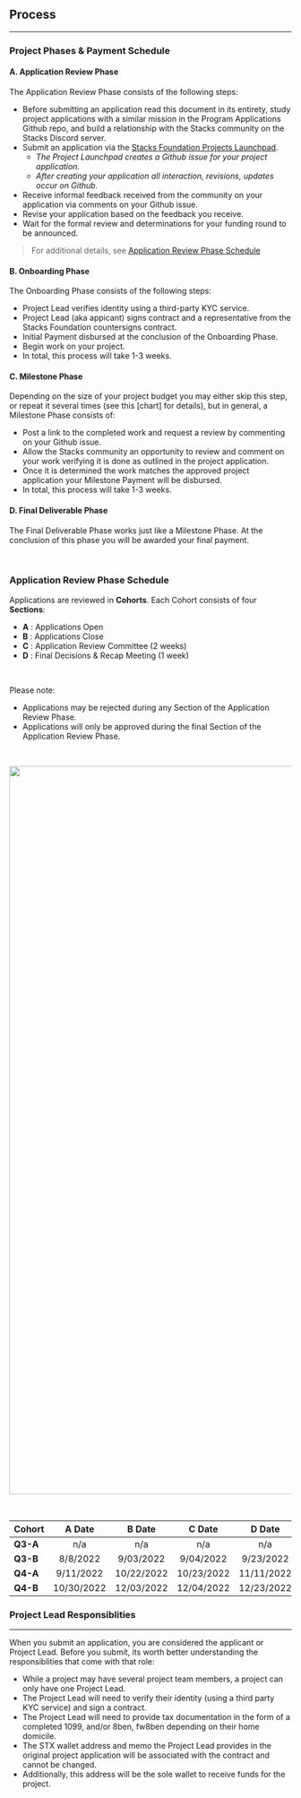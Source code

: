 ## Process
---

> 
### Project Phases & Payment Schedule

#### A. Application Review Phase
The Application Review Phase consists of the following steps:
- Before submitting an application read this document in its entirety, study project applications with a similar mission in the Program Applications Github repo, and build a relationship with the Stacks community on the Stacks Discord server.
- Submit an application via the [Stacks Foundation Projects Launchpad](https://grants.stacks.org/). 
  - *The Project Launchpad creates a Github issue for your project application.*
  - *After creating your application all interaction, revisions, updates occur on Github.*
- Receive informal feedback received from the community on your application via comments on your Github issue.
- Revise your application based on the feedback you receive.
- Wait for the formal review and determinations for your funding round to be announced.
> For additional details, see [Application Review Phase Schedule](application-review-phase-schedule)
#### B. Onboarding Phase
The Onboarding Phase consists of the following steps:
- Project Lead verifies identity using a third-party KYC service.
- Project Lead (aka appicant) signs contract and a representative from the Stacks Foundation countersigns contract.
- Initial Payment disbursed at the conclusion of the Onboarding Phase.
- Begin work on your project.
- In total, this process will take 1-3 weeks.
#### C. Milestone Phase
Depending on the size of your project budget you may either skip this step, or repeat it several times (see this [chart] for details), but in general, a Milestone Phase consists of:
- Post a link to the completed work and request a review by commenting on your Github issue.  
- Allow the Stacks community an opportunity to review and comment on your work verifying it is done as outlined in the project application.  
- Once it is determined the work matches the approved project application your Milestone Payment will be disbursed. 
- In total, this process will take 1-3 weeks.
#### D. Final Deliverable Phase
The Final Deliverable Phase works just like a Milestone Phase. At the conclusion of this phase you will be awarded your final payment.
  
<br/>

### Application Review Phase Schedule
Applications are reviewed in **Cohorts**. Each Cohort consists of four **Sections**:
-   **A** : Applications Open
-   **B** : Applications Close
-   **C** : Application Review Committee (2 weeks)
-   **D** : Final Decisions & Recap Meeting (1 week)
  
<br/>

Please note:
- Applications may be rejected during any Section of the Application Review Phase. 
- Applications will only be approved during the final Section of the Application Review Phase.


<br/>

<p align="center">
<img src="https://github.com/stacksgov/Stacks-Grant-Launchpad/blob/master/docs/assets/images/timeline.png" style="width:1300px";>
</p>

<br/>

| **Cohort** | **A** Date | **B** Date  | **C** Date | **D** Date  | 
| :-- | :--:| :--:| :--:| :--:| 
| **Q3-A**     | n/a | n/a | n/a | n/a
| **Q3-B**     | 8/8/2022 | 9/03/2022 | 9/04/2022 | 9/23/2022
| **Q4-A**     | 9/11/2022 | 10/22/2022 | 10/23/2022 | 11/11/2022 
| **Q4-B**     | 10/30/2022 | 12/03/2022 | 12/04/2022 | 12/23/2022 


### Project Lead Responsiblities
---
When you submit an application, you are considered the applicant or Project Lead. Before you submit, its worth better understanding the responsiblities that come with that role:
- While a project may have several project team members, a project can only have one Project Lead. 
- The Project Lead will need to verify their identity (using a third party KYC service) and sign a contract.
- The Project Lead will need to provide tax documentation in the form of a completed 1099, and/or 8ben, fw8ben depending on their home domicile.
- The STX wallet address and memo the Project Lead provides in the original project application will be associated with the contract and cannot be changed. 
- Additionally, this address will be the sole wallet to receive funds for the project.

